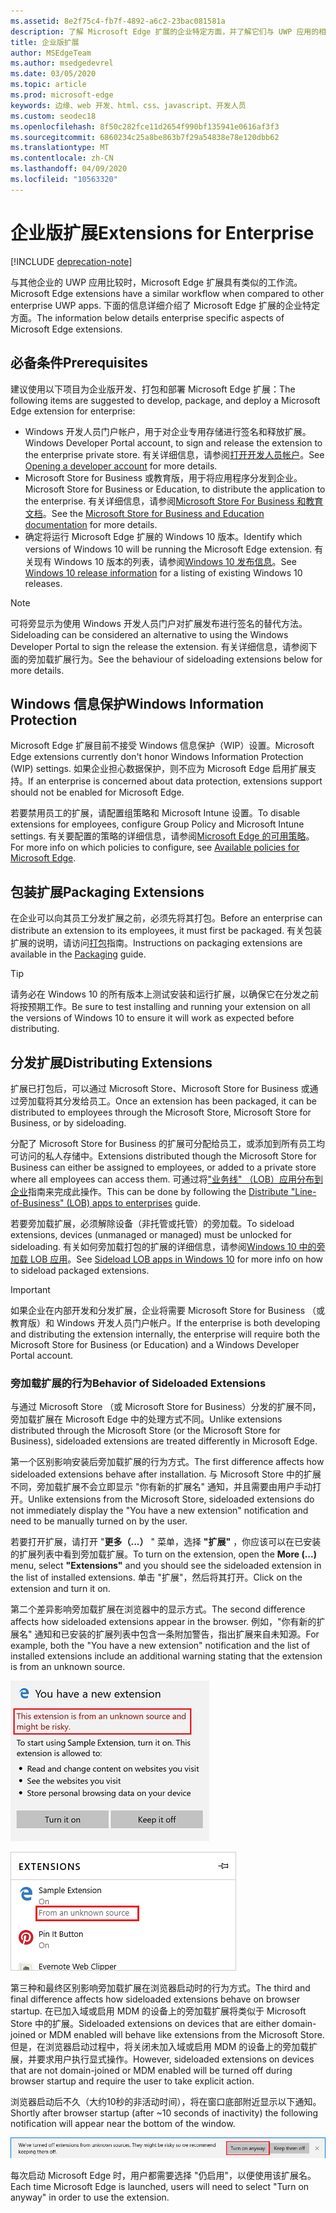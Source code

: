 ```yaml
---
ms.assetid: 8e2f75c4-fb7f-4892-a6c2-23bac081581a
description: 了解 Microsoft Edge 扩展的企业特定方面，并了解它们与 UWP 应用的相似之处。
title: 企业版扩展
author: MSEdgeTeam
ms.author: msedgedevrel
ms.date: 03/05/2020
ms.topic: article
ms.prod: microsoft-edge
keywords: 边缘、web 开发、html、css、javascript、开发人员
ms.custom: seodec18
ms.openlocfilehash: 8f50c282fce11d2654f990bf135941e0616af3f3
ms.sourcegitcommit: 6860234c25a8be863b7f29a54838e78e120dbb62
ms.translationtype: MT
ms.contentlocale: zh-CN
ms.lasthandoff: 04/09/2020
ms.locfileid: "10563320"
---
```

# <span data-ttu-id="738db-104">企业版扩展</span><span class="sxs-lookup"><span data-stu-id="738db-104">Extensions for Enterprise</span></span>  

[!INCLUDE [deprecation-note](includes/deprecation-note.md)]  

<span data-ttu-id="738db-105">与其他企业的 UWP 应用比较时，Microsoft Edge 扩展具有类似的工作流。</span><span class="sxs-lookup"><span data-stu-id="738db-105">Microsoft Edge extensions have a similar workflow when compared to other enterprise UWP apps.</span></span> <span data-ttu-id="738db-106">下面的信息详细介绍了 Microsoft Edge 扩展的企业特定方面。</span><span class="sxs-lookup"><span data-stu-id="738db-106">The information below details enterprise specific aspects of Microsoft Edge extensions.</span></span>

## <span data-ttu-id="738db-107">必备条件</span><span class="sxs-lookup"><span data-stu-id="738db-107">Prerequisites</span></span>
<span data-ttu-id="738db-108">建议使用以下项目为企业版开发、打包和部署 Microsoft Edge 扩展：</span><span class="sxs-lookup"><span data-stu-id="738db-108">The following items are suggested to develop, package, and deploy a Microsoft Edge extension for enterprise:</span></span>

+ <span data-ttu-id="738db-109">Windows 开发人员门户帐户，用于对企业专用存储进行签名和释放扩展。</span><span class="sxs-lookup"><span data-stu-id="738db-109">Windows Developer Portal account, to sign and release the extension to the enterprise private store.</span></span> <span data-ttu-id="738db-110">有关详细信息，请参阅[打开开发人员帐户](/windows/uwp/publish/opening-a-developer-account)。</span><span class="sxs-lookup"><span data-stu-id="738db-110">See [Opening a developer account](/windows/uwp/publish/opening-a-developer-account) for more details.</span></span>
+ <span data-ttu-id="738db-111">Microsoft Store for Business 或教育版，用于将应用程序分发到企业。</span><span class="sxs-lookup"><span data-stu-id="738db-111">Microsoft Store for Business or Education, to distribute the application to the enterprise.</span></span> <span data-ttu-id="738db-112">有关详细信息，请参阅[Microsoft Store For Business 和教育文档](/microsoft-store/)。</span><span class="sxs-lookup"><span data-stu-id="738db-112">See the [Microsoft Store for Business and Education documentation](/microsoft-store/) for more details.</span></span>
+ <span data-ttu-id="738db-113">确定将运行 Microsoft Edge 扩展的 Windows 10 版本。</span><span class="sxs-lookup"><span data-stu-id="738db-113">Identify which versions of Windows 10 will be running the Microsoft Edge extension.</span></span> <span data-ttu-id="738db-114">有关现有 Windows 10 版本的列表，请参阅[Windows 10 发布信息](https://www.microsoft.com/itpro/windows-10/release-information)。</span><span class="sxs-lookup"><span data-stu-id="738db-114">See [Windows 10 release information](https://www.microsoft.com/itpro/windows-10/release-information) for a listing of existing Windows 10 releases.</span></span>

> [!NOTE]
> <span data-ttu-id="738db-115">可将旁显示为使用 Windows 开发人员门户对扩展发布进行签名的替代方法。</span><span class="sxs-lookup"><span data-stu-id="738db-115">Sideloading can be considered an alternative to using the Windows Developer Portal to sign the release the extension.</span></span> <span data-ttu-id="738db-116">有关详细信息，请参阅下面的旁加载扩展行为。</span><span class="sxs-lookup"><span data-stu-id="738db-116">See the behaviour of sideloading extensions below for more details.</span></span>

## <span data-ttu-id="738db-117">Windows 信息保护</span><span class="sxs-lookup"><span data-stu-id="738db-117">Windows Information Protection</span></span>
<span data-ttu-id="738db-118">Microsoft Edge 扩展目前不接受 Windows 信息保护（WIP）设置。</span><span class="sxs-lookup"><span data-stu-id="738db-118">Microsoft Edge extensions currently don't honor Windows Information Protection (WIP) settings.</span></span> <span data-ttu-id="738db-119">如果企业担心数据保护，则不应为 Microsoft Edge 启用扩展支持。</span><span class="sxs-lookup"><span data-stu-id="738db-119">If an enterprise is concerned about data protection, extensions support should not be enabled for Microsoft Edge.</span></span>

<span data-ttu-id="738db-120">若要禁用员工的扩展，请配置组策略和 Microsoft Intune 设置。</span><span class="sxs-lookup"><span data-stu-id="738db-120">To disable extensions for employees, configure Group Policy and Microsoft Intune settings.</span></span> <span data-ttu-id="738db-121">有关要配置的策略的详细信息，请参阅[Microsoft Edge 的可用策略](https://technet.microsoft.com/itpro/microsoft-edge/available-policies)。</span><span class="sxs-lookup"><span data-stu-id="738db-121">For more info on which policies to configure, see [Available policies for Microsoft Edge](https://technet.microsoft.com/itpro/microsoft-edge/available-policies).</span></span>

## <span data-ttu-id="738db-122">包装扩展</span><span class="sxs-lookup"><span data-stu-id="738db-122">Packaging Extensions</span></span>
<span data-ttu-id="738db-123">在企业可以向其员工分发扩展之前，必须先将其打包。</span><span class="sxs-lookup"><span data-stu-id="738db-123">Before an enterprise can distribute an extension to its employees, it must first be packaged.</span></span> <span data-ttu-id="738db-124">有关包装扩展的说明，请访问[打包](./guides/packaging.md)指南。</span><span class="sxs-lookup"><span data-stu-id="738db-124">Instructions on packaging extensions are available in the [Packaging](./guides/packaging.md) guide.</span></span>

> [!TIP]
> <span data-ttu-id="738db-125">请务必在 Windows 10 的所有版本上测试安装和运行扩展，以确保它在分发之前将按预期工作。</span><span class="sxs-lookup"><span data-stu-id="738db-125">Be sure to test installing and running your extension on all the versions of Windows 10 to ensure it will work as expected before distributing.</span></span>

## <span data-ttu-id="738db-126">分发扩展</span><span class="sxs-lookup"><span data-stu-id="738db-126">Distributing Extensions</span></span>
<span data-ttu-id="738db-127">扩展已打包后，可以通过 Microsoft Store、Microsoft Store for Business 或通过旁加载将其分发给员工。</span><span class="sxs-lookup"><span data-stu-id="738db-127">Once an extension has been packaged, it can be distributed to employees through the Microsoft Store, Microsoft Store for Business, or by sideloading.</span></span>

<span data-ttu-id="738db-128">分配了 Microsoft Store for Business 的扩展可分配给员工，或添加到所有员工均可访问的私人存储中。</span><span class="sxs-lookup"><span data-stu-id="738db-128">Extensions distributed though the Microsoft Store for Business can either be assigned to employees, or added to a private store where all employees can access them.</span></span> <span data-ttu-id="738db-129">可通过将["业务线" （LOB）应用分布到企业](https://msdn.microsoft.com/windows/uwp/publish/distribute-lob-apps-to-enterprises)指南来完成此操作。</span><span class="sxs-lookup"><span data-stu-id="738db-129">This can be done by following the [Distribute "Line-of-Business" (LOB) apps to enterprises](https://msdn.microsoft.com/windows/uwp/publish/distribute-lob-apps-to-enterprises) guide.</span></span>

<span data-ttu-id="738db-130">若要旁加载扩展，必须解除设备（非托管或托管）的旁加载。</span><span class="sxs-lookup"><span data-stu-id="738db-130">To sideload extensions, devices (unmanaged or managed) must be unlocked for sideloading.</span></span> <span data-ttu-id="738db-131">有关如何旁加载打包的扩展的详细信息，请参阅[Windows 10 中的旁加载 LOB 应用](https://technet.microsoft.com/itpro/windows/deploy/sideload-apps-in-windows-10)。</span><span class="sxs-lookup"><span data-stu-id="738db-131">See [Sideload LOB apps in Windows 10](https://technet.microsoft.com/itpro/windows/deploy/sideload-apps-in-windows-10) for more info on how to sideload packaged extensions.</span></span>

> [!IMPORTANT]
> <span data-ttu-id="738db-132">如果企业在内部开发和分发扩展，企业将需要 Microsoft Store for Business （或教育版）和 Windows 开发人员门户帐户。</span><span class="sxs-lookup"><span data-stu-id="738db-132">If the enterprise is both developing and distributing the extension internally, the enterprise will require both the Microsoft Store for Business (or Education) and a Windows Developer Portal account.</span></span>

### <span data-ttu-id="738db-133">旁加载扩展的行为</span><span class="sxs-lookup"><span data-stu-id="738db-133">Behavior of Sideloaded Extensions</span></span>
<span data-ttu-id="738db-134">与通过 Microsoft Store （或 Microsoft Store for Business）分发的扩展不同，旁加载扩展在 Microsoft Edge 中的处理方式不同。</span><span class="sxs-lookup"><span data-stu-id="738db-134">Unlike extensions distributed through the Microsoft Store (or the Microsoft Store for Business), sideloaded extensions are treated differently in Microsoft Edge.</span></span>

<span data-ttu-id="738db-135">第一个区别影响安装后旁加载扩展的行为方式。</span><span class="sxs-lookup"><span data-stu-id="738db-135">The first difference affects how sideloaded extensions behave after installation.</span></span> <span data-ttu-id="738db-136">与 Microsoft Store 中的扩展不同，旁加载扩展不会立即显示 "你有新的扩展名" 通知，并且需要由用户手动打开。</span><span class="sxs-lookup"><span data-stu-id="738db-136">Unlike extensions from the Microsoft Store, sideloaded extensions do not immediately display the "You have a new extension" notification and need to be manually turned on by the user.</span></span>

<span data-ttu-id="738db-137">若要打开扩展，请打开 "**更多（...）** " 菜单，选择 **"扩展"** ，你应该可以在已安装的扩展列表中看到旁加载扩展。</span><span class="sxs-lookup"><span data-stu-id="738db-137">To turn on the extension, open the **More (...)** menu, select **"Extensions"** and you should see the sideloaded extension in the list of installed extensions.</span></span> <span data-ttu-id="738db-138">单击 "扩展"，然后将其打开。</span><span class="sxs-lookup"><span data-stu-id="738db-138">Click on the extension and turn it on.</span></span>

<span data-ttu-id="738db-139">第二个差异影响旁加载扩展在浏览器中的显示方式。</span><span class="sxs-lookup"><span data-stu-id="738db-139">The second difference affects how sideloaded extensions appear in the browser.</span></span> <span data-ttu-id="738db-140">例如，"你有新的扩展名" 通知和已安装的扩展列表中包含一条附加警告，指出扩展来自未知源。</span><span class="sxs-lookup"><span data-stu-id="738db-140">For example, both the "You have a new extension" notification and the list of installed extensions include an additional warning stating that the extension is from an unknown source.</span></span>

![旁加载警告1](./media/sideload-permissionflyout.PNG)

![旁加载警告2](./media/sideload-l1warning.PNG)

<span data-ttu-id="738db-143">第三种和最终区别影响旁加载扩展在浏览器启动时的行为方式。</span><span class="sxs-lookup"><span data-stu-id="738db-143">The third and final difference affects how sideloaded extensions behave on browser startup.</span></span> <span data-ttu-id="738db-144">在已加入域或启用 MDM 的设备上的旁加载扩展将类似于 Microsoft Store 中的扩展。</span><span class="sxs-lookup"><span data-stu-id="738db-144">Sideloaded extensions on devices that are either domain-joined or MDM enabled will behave like extensions from the Microsoft Store.</span></span> <span data-ttu-id="738db-145">但是，在浏览器启动过程中，将关闭未加入域或启用 MDM 的设备上的旁加载扩展，并要求用户执行显式操作。</span><span class="sxs-lookup"><span data-stu-id="738db-145">However, sideloaded extensions on devices that are not domain-joined or MDM enabled will be turned off during browser startup and require the user to take explicit action.</span></span>

<span data-ttu-id="738db-146">浏览器启动后不久（大约10秒的非活动时间），将在窗口底部附近显示以下通知。</span><span class="sxs-lookup"><span data-stu-id="738db-146">Shortly after browser startup (after ~10 seconds of inactivity) the following notification will appear near the bottom of the window.</span></span>

![旁加载通知](./media/sideload-scareUI.PNG)

<span data-ttu-id="738db-148">每次启动 Microsoft Edge 时，用户都需要选择 "仍启用"，以便使用该扩展名。</span><span class="sxs-lookup"><span data-stu-id="738db-148">Each time Microsoft Edge is launched, users will need to select "Turn on anyway" in order to use the extension.</span></span>
